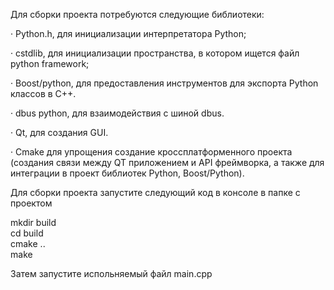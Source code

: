 Для сборки проекта потребуются следующие библиотеки:

· Python.h,
для инициализации интерпретатора Python;

· cstdlib,
для инициализации пространства, в котором ищется файл python framework;

· Boost/python,
для предоставления инструментов для экспорта Python классов в C++.

· dbus python, 
для взаимодействия с шиной dbus.

· Qt, для создания GUI.

· Cmake
для упрощения создание кроссплатформенного проекта (создания связи между QT приложением и API фреймворка, а также для интеграции в проект библиотек Python, Boost/Python).

Для сборки проекта запустите следующий код в консоле в папке с проектом

mkdir build   
cd build  
cmake ..  
make

Затем запустите испольняемый файл main.cpp
